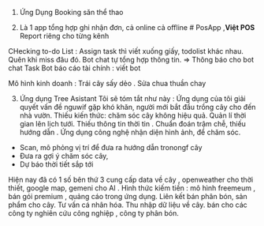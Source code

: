 
 1. Ứng Dụng Booking săn thể thao

2.  Là 1 app tổng hợp ghi nhận đơn, cả online cả offline
           # PosApp ,**Việt POS**
           Report riêng cho từng kênh


CHecking to-do List : Assign task thì viết xuống giấy, todolist khác nhau. Quên khi miss đâu đó. Bot chat tự tổng hợp thông tin. => Thông báo cho bot chat
Task 
Bot báo cáo tài chính : viết bot

Mô hình kinh doanh : Trái cây sấy dẻo . 
Sửa chua thuần chay

3. Ứng dụng  Tree Asistant
Tôi sẽ tóm tắt như này : Ứng dụng của tôi giải quyết vấn đề nguwif gặp khó khăn, người mới bắt đầu trồng cây cho đến nhà vườn. Thiếu kiến thức: chăm sóc cây không hiệu quả. Quản lí thời gian lên lịch tưới. Thiếu thông tin thời tin . Chuẩn đoán trậm chễ, thiếu hướng dẫn
. Ứng dụng công nghệ nhận diện hình ảnh, để chăm sóc. 
- Scan, mô phỏng vị trí để đưa ra hướng dẫn tronongf cây
-  Đưa ra gợi ý chăm sóc cây, 
- Dự báo thời tiết sắp tới

Hiện nay đã có 1 số bên thứ 3 cung cấp data về cây , openweather cho thời thiết, google map, gemeni cho AI . 
Hình thức kiếm tiền : mô hình freemeum , bán gói premium
, quảng cáo trong ứng dụng. 
Liên kết bán phân bón, sản phẩm cho cây.
Tư vấn cá nhân hóa. 
Thu nhập dữ liệu về cây. bán cho các công ty nghiên cứu công nghiệp , công ty phân bón. 